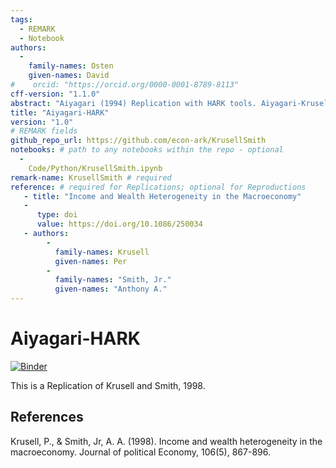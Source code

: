 ```yaml
---
tags:
  - REMARK
  - Notebook
authors:
  -
    family-names: Osten
    given-names: David 
#    orcid: "https://orcid.org/0000-0001-8789-8113"
cff-version: "1.1.0"
abstract: "Aiyagari (1994) Replication with HARK tools. Aiyagari-Krusell-Smith hybrid model."
title: "Aiyagari-HARK"
version: "1.0"
# REMARK fields
github_repo_url: https://github.com/econ-ark/KrusellSmith
notebooks: # path to any notebooks within the repo - optional
  - 
    Code/Python/KrusellSmith.ipynb
remark-name: KrusellSmith # required 
reference: # required for Replications; optional for Reproductions
   - title: "Income and Wealth Heterogeneity in the Macroeconomy"
   - 
      type: doi
      value: https://doi.org/10.1086/250034
   - authors:
        -
          family-names: Krusell
          given-names: Per
        -
          family-names: "Smith, Jr."
          given-names: "Anthony A."
---
```




# Aiyagari-HARK

[![Binder](https://mybinder.org/v2/gh/Dostenlinus/Aiyagari-HARK/HEAD)](https://mybinder.org/v2/gh/Dostenlinus/Aiyagari-HARK/HEAD)

This is a Replication of Krusell and Smith, 1998.


## References

Krusell, P., & Smith, Jr, A. A. (1998). Income and wealth heterogeneity in the macroeconomy. Journal of political Economy, 106(5), 867-896.
